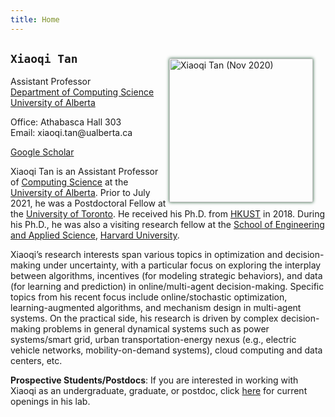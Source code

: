 ```yaml
---
title: Home
---
```


<div>
<img alt="Xiaoqi Tan (Nov 2020)" src="/img/xiaoqi_blue.jpg" style="max-width:240px; min-width:220px; float:right; box-shadow: 0px 0px 5px #275D38; margin: 25px 20px 10px 5px" width="230"/>
</div>


## `Xiaoqi Tan`

Assistant Professor \
[Department of Computing Science](https://www.ualberta.ca/computing-science/index.html)\
[University of Alberta](https://www.ualberta.ca/index.html)

Office: Athabasca Hall 303\
Email: $\textsf{xiaoqi.tan@ualberta.ca}$

[Google Scholar](https://scholar.google.com/citations?user=drR_WcAAAAAJ&hl=en&sortby=pubdate)



>
Xiaoqi Tan is an Assistant Professor of [Computing Science](https://www.ualberta.ca/computing-science/index.html) at the [University of Alberta](https://www.ualberta.ca/index.html). Prior to July 2021, he was a Postdoctoral Fellow at the [University of Toronto](https://www.utoronto.ca/). He received his Ph.D.  from [HKUST](https://hkust.edu.hk/) in 2018. During his Ph.D.,  he was also a visiting research fellow at the [School of Engineering and Applied Science](https://www.seas.harvard.edu/), [Harvard University](https://harvard.edu).  

>
Xiaoqi’s research interests span various topics in optimization and decision-making under uncertainty, with a particular focus on exploring the interplay between algorithms, incentives (for modeling strategic behaviors), and data (for learning and prediction) in online/multi-agent decision-making. Specific topics from his recent focus include online/stochastic optimization, learning-augmented algorithms, and mechanism design in multi-agent systems. On the practical side, his research is driven by complex decision-making problems in general dynamical systems such as power systems/smart grid, urban transportation-energy nexus (e.g., electric vehicle networks, mobility-on-demand systems), cloud computing and data centers, etc. 

**Prospective Students/Postdocs**: If you are interested in working with Xiaoqi as an undergraduate, graduate, or postdoc, click [here](https://sodalab.ca) for current openings in his lab.
